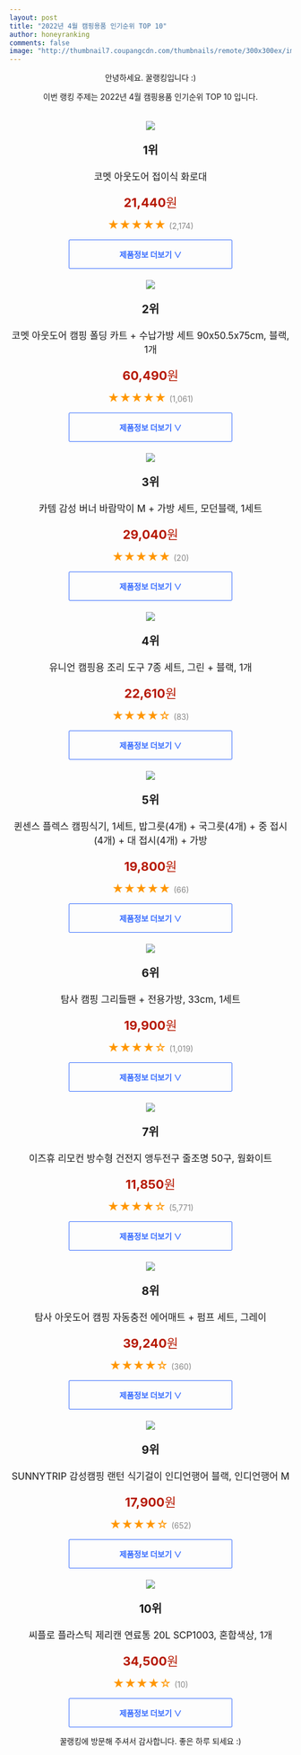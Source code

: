 ```yaml
--- 
layout: post 
title: "2022년 4월 캠핑용품 인기순위 TOP 10" 
author: honeyranking 
comments: false 
image: "http://thumbnail7.coupangcdn.com/thumbnails/remote/300x300ex/image/retail/images/3965875297510-028be2f9-6487-4220-b280-6169dd37d032.jpg" 
--- 
```

<p style="text-align: center;">안녕하세요. 꿀랭킹입니다 :)</p> <p style="text-align: center;">이번 랭킹 주제는 2022년 4월 캠핑용품 인기순위 TOP 10 입니다.</p><center><img src="http://thumbnail7.coupangcdn.com/thumbnails/remote/300x300ex/image/retail/images/3965875297510-028be2f9-6487-4220-b280-6169dd37d032.jpg" style="margin-top:20px" /></center> <p style="text-align: center; font-size: 20px"><b>1위</b></p> <p style="text-align: center; font-size: 17px">코멧 아웃도어 접이식 화로대</p> <p style="text-align: center;"><span style="color: #b61800; font-size: 22px;"><b>21,440</b>원</span></p> <p style="text-align: center;"><span style="color: #ff9600; font-size: 20px;">★★★★★ </span><span style="color: #878787;">(2,174)</span></p> <center><a href="https://link.coupang.com/a/lYj1J"> <div style="font-size: 14px; display: inline-block; padding: 15px 90px; color: #346aff; border-radius: 2px; border: 1px solid #346aff; cursor: pointer;"><b>제품정보 더보기 &or;</b></div> </a></center><center><img src="http://thumbnail9.coupangcdn.com/thumbnails/remote/300x300ex/image/retail/images/509660654362869-08900147-4717-4e97-bbdb-b36b823c6814.JPG" style="margin-top:20px" /></center> <p style="text-align: center; font-size: 20px"><b>2위</b></p> <p style="text-align: center; font-size: 17px">코멧 아웃도어 캠핑 폴딩 카트 + 수납가방 세트 90x50.5x75cm, 블랙, 1개</p> <p style="text-align: center;"><span style="color: #b61800; font-size: 22px;"><b>60,490</b>원</span></p> <p style="text-align: center;"><span style="color: #ff9600; font-size: 20px;">★★★★★ </span><span style="color: #878787;">(1,061)</span></p> <center><a href="https://link.coupang.com/a/lYj1L"> <div style="font-size: 14px; display: inline-block; padding: 15px 90px; color: #346aff; border-radius: 2px; border: 1px solid #346aff; cursor: pointer;"><b>제품정보 더보기 &or;</b></div> </a></center><center><img src="http://thumbnail9.coupangcdn.com/thumbnails/remote/300x300ex/image/rs_quotation_api/gjs8frdr/6293d381ed7740bf94e60774ac3dfbb5.jpg" style="margin-top:20px" /></center> <p style="text-align: center; font-size: 20px"><b>3위</b></p> <p style="text-align: center; font-size: 17px">카템 감성 버너 바람막이 M + 가방 세트, 모던블랙, 1세트</p> <p style="text-align: center;"><span style="color: #b61800; font-size: 22px;"><b>29,040</b>원</span></p> <p style="text-align: center;"><span style="color: #ff9600; font-size: 20px;">★★★★★ </span><span style="color: #878787;">(20)</span></p> <center><a href="https://link.coupang.com/a/lYj1M"> <div style="font-size: 14px; display: inline-block; padding: 15px 90px; color: #346aff; border-radius: 2px; border: 1px solid #346aff; cursor: pointer;"><b>제품정보 더보기 &or;</b></div> </a></center><center><img src="http://thumbnail9.coupangcdn.com/thumbnails/remote/300x300ex/image/rs_quotation_api/v608cy1k/df74d06d276c48b08d081b8738086b9f.jpg" style="margin-top:20px" /></center> <p style="text-align: center; font-size: 20px"><b>4위</b></p> <p style="text-align: center; font-size: 17px">유니언 캠핑용 조리 도구 7종 세트, 그린 + 블랙, 1개</p> <p style="text-align: center;"><span style="color: #b61800; font-size: 22px;"><b>22,610</b>원</span></p> <p style="text-align: center;"><span style="color: #ff9600; font-size: 20px;">★★★★☆ </span><span style="color: #878787;">(83)</span></p> <center><a href="undefined"> <div style="font-size: 14px; display: inline-block; padding: 15px 90px; color: #346aff; border-radius: 2px; border: 1px solid #346aff; cursor: pointer;"><b>제품정보 더보기 &or;</b></div> </a></center><center><img src="http://thumbnail8.coupangcdn.com/thumbnails/remote/300x300ex/image/retail/images/1067496664495997-81ed6132-8455-40d2-9395-920c48bc5037.jpg" style="margin-top:20px" /></center> <p style="text-align: center; font-size: 20px"><b>5위</b></p> <p style="text-align: center; font-size: 17px">퀸센스 플렉스 캠핑식기, 1세트, 밥그릇(4개) + 국그릇(4개) + 중 접시(4개) + 대 접시(4개) + 가방</p> <p style="text-align: center;"><span style="color: #b61800; font-size: 22px;"><b>19,800</b>원</span></p> <p style="text-align: center;"><span style="color: #ff9600; font-size: 20px;">★★★★★ </span><span style="color: #878787;">(66)</span></p> <center><a href="https://link.coupang.com/a/lYj1N"> <div style="font-size: 14px; display: inline-block; padding: 15px 90px; color: #346aff; border-radius: 2px; border: 1px solid #346aff; cursor: pointer;"><b>제품정보 더보기 &or;</b></div> </a></center><center><img src="http://thumbnail10.coupangcdn.com/thumbnails/remote/300x300ex/image/retail/images/4100952955711791-e8d07e10-357e-414d-be9f-2f3669ca4006.jpg" style="margin-top:20px" /></center> <p style="text-align: center; font-size: 20px"><b>6위</b></p> <p style="text-align: center; font-size: 17px">탐사 캠핑 그리들팬 + 전용가방, 33cm, 1세트</p> <p style="text-align: center;"><span style="color: #b61800; font-size: 22px;"><b>19,900</b>원</span></p> <p style="text-align: center;"><span style="color: #ff9600; font-size: 20px;">★★★★☆ </span><span style="color: #878787;">(1,019)</span></p> <center><a href="https://link.coupang.com/a/lYj1O"> <div style="font-size: 14px; display: inline-block; padding: 15px 90px; color: #346aff; border-radius: 2px; border: 1px solid #346aff; cursor: pointer;"><b>제품정보 더보기 &or;</b></div> </a></center><center><img src="http://thumbnail6.coupangcdn.com/thumbnails/remote/300x300ex/image/retail/images/7525104558662342-3ef4e7aa-57b2-4f86-acf5-551126401247.jpg" style="margin-top:20px" /></center> <p style="text-align: center; font-size: 20px"><b>7위</b></p> <p style="text-align: center; font-size: 17px">이즈휴 리모컨 방수형 건전지 앵두전구 줄조명 50구, 웜화이트</p> <p style="text-align: center;"><span style="color: #b61800; font-size: 22px;"><b>11,850</b>원</span></p> <p style="text-align: center;"><span style="color: #ff9600; font-size: 20px;">★★★★☆ </span><span style="color: #878787;">(5,771)</span></p> <center><a href="https://link.coupang.com/a/lYj1P"> <div style="font-size: 14px; display: inline-block; padding: 15px 90px; color: #346aff; border-radius: 2px; border: 1px solid #346aff; cursor: pointer;"><b>제품정보 더보기 &or;</b></div> </a></center><center><img src="http://thumbnail8.coupangcdn.com/thumbnails/remote/300x300ex/image/retail/images/211997056120187-f47f34cc-9810-42b5-b400-5ad5af1558ca.jpg" style="margin-top:20px" /></center> <p style="text-align: center; font-size: 20px"><b>8위</b></p> <p style="text-align: center; font-size: 17px">탐사 아웃도어 캠핑 자동충전 에어매트 + 펌프 세트, 그레이</p> <p style="text-align: center;"><span style="color: #b61800; font-size: 22px;"><b>39,240</b>원</span></p> <p style="text-align: center;"><span style="color: #ff9600; font-size: 20px;">★★★★☆ </span><span style="color: #878787;">(360)</span></p> <center><a href="https://link.coupang.com/a/lYj1Q"> <div style="font-size: 14px; display: inline-block; padding: 15px 90px; color: #346aff; border-radius: 2px; border: 1px solid #346aff; cursor: pointer;"><b>제품정보 더보기 &or;</b></div> </a></center><center><img src="http://thumbnail8.coupangcdn.com/thumbnails/remote/300x300ex/image/vendor_inventory/b212/b883fc9e073b58764a6f5e8039ed622ccfb0bea27c3ff9b2b2057c14ead8.jpg" style="margin-top:20px" /></center> <p style="text-align: center; font-size: 20px"><b>9위</b></p> <p style="text-align: center; font-size: 17px">SUNNYTRIP 감성캠핑 랜턴 식기걸이 인디언행어 블랙, 인디언행어 M</p> <p style="text-align: center;"><span style="color: #b61800; font-size: 22px;"><b>17,900</b>원</span></p> <p style="text-align: center;"><span style="color: #ff9600; font-size: 20px;">★★★★☆ </span><span style="color: #878787;">(652)</span></p> <center><a href="https://link.coupang.com/a/lYj1R"> <div style="font-size: 14px; display: inline-block; padding: 15px 90px; color: #346aff; border-radius: 2px; border: 1px solid #346aff; cursor: pointer;"><b>제품정보 더보기 &or;</b></div> </a></center><center><img src="http://thumbnail8.coupangcdn.com/thumbnails/remote/300x300ex/image/retail/images/1561422591649417-a39e5829-4b63-426d-99af-5af6d3f64d47.jpg" style="margin-top:20px" /></center> <p style="text-align: center; font-size: 20px"><b>10위</b></p> <p style="text-align: center; font-size: 17px">씨플로 플라스틱 제리캔 연료통 20L SCP1003, 혼합색상, 1개</p> <p style="text-align: center;"><span style="color: #b61800; font-size: 22px;"><b>34,500</b>원</span></p> <p style="text-align: center;"><span style="color: #ff9600; font-size: 20px;">★★★★☆ </span><span style="color: #878787;">(10)</span></p> <center><a href="https://link.coupang.com/a/lYj1S"> <div style="font-size: 14px; display: inline-block; padding: 15px 90px; color: #346aff; border-radius: 2px; border: 1px solid #346aff; cursor: pointer;"><b>제품정보 더보기 &or;</b></div> </a></center> <p style="text-align: center;">꿀랭킹에 방문해 주셔서 감사합니다. 좋은 하루 되세요 :)</p>
